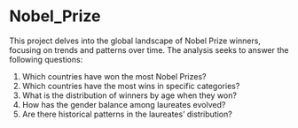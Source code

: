 # Nobel_Prize
This project delves into the global landscape of Nobel Prize winners, focusing on trends and patterns over time. 
The analysis seeks to answer the following questions:
1. Which countries have won the most Nobel Prizes?
2. Which countries have the most wins in specific categories?
3. What is the distribution of winners by age when they won?
4. How has the gender balance among laureates evolved?
5. Are there historical patterns in the laureates’ distribution?
